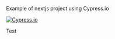 Example of nextjs project using Cypress.io

<!---Don't modify next lines and always only one line between start and end -->
<!---Start place for the badge -->
[![Cypress.io](https://img.shields.io/badge/tested%20with-Cypress-04C38E.svg)](https://www.cypress.io/)
<!---End place for the badge -->

Test
